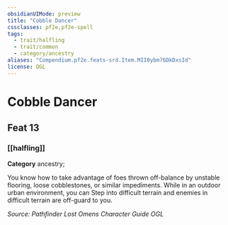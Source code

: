 ```yaml
---
obsidianUIMode: preview
title: "Cobble Dancer"
cssclasses: pf2e,pf2e-spell
tags:
  - trait/halfling
  - trait/common
  - category/ancestry
aliases: "Compendium.pf2e.feats-srd.Item.MII0ybm76DkDxsId"
license: OGL
---
```

# Cobble Dancer
## Feat 13
### [[halfling]]

**Category** ancestry; 




You know how to take advantage of foes thrown off-balance by unstable flooring, loose cobblestones, or similar impediments. While in an outdoor urban environment, you can Step into difficult terrain and enemies in difficult terrain are off-guard to you.

*Source: Pathfinder Lost Omens Character Guide*
*OGL*